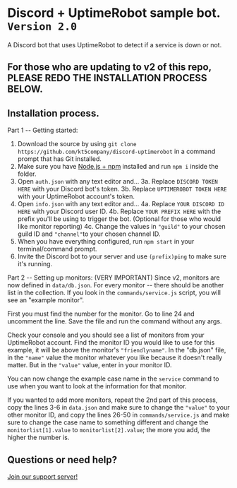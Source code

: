 # Discord + UptimeRobot sample bot. `Version 2.0`
A Discord bot that uses UptimeRobot to detect if a service is down or not.

## For those who are updating to v2 of this repo, PLEASE REDO THE INSTALLATION PROCESS BELOW.

## Installation process.
Part 1 -- Getting started:
1. Download the source by using `git clone https://github.com/kt5company/discord-uptimerobot` in a command prompt that has Git installed.
2. Make sure you have [Node.js + npm](https://nodejs.org/en/) installed and run `npm i` inside the folder.
3. Open `auth.json` with any text editor and...
3a. Replace `DISCORD TOKEN HERE` with your Discord bot's token.
3b. Replace `UPTIMEROBOT TOKEN HERE` with your UptimeRobot account's token.
4. Open `info.json` with any text editor and...
4a. Replace `YOUR DISCORD ID HERE` with your Discord user ID.
4b. Replace `YOUR PREFIX HERE` with the prefix you'll be using to trigger the bot.
(Optional for those who would like monitor reporting) 4c. Change the values in `"guild"` to your chosen guild ID and `"channel"`to your chosen channel ID.
5. When you have everything configured, run `npm start` in your terminal/command prompt.
6. Invite the Discord bot to your server and use `(prefix)ping` to make sure it's running.

Part 2 -- Setting up monitors: (VERY IMPORTANT)
Since v2, monitors are now defined in `data/db.json`. For every monitor -- there should be another list in the collection.
If you look in the `commands/service.js` script, you will see an "example monitor".

First you must find the number for the monitor.
Go to line 24 and uncomment the line.
Save the file and run the command without any args.

Check your console and you should see a list of monitors from your UptimeRobot account.
Find the monitor ID you would like to use for this example, it will be above the monitor's `"friendlyname"`.
In the "db.json" file, in the `"name"` value the monitor whatever you like because it doesn't really matter. But in the `"value"` value, enter in your monitor ID.

You can now change the example case name in the `service` command to use when you want to look at the information for that monitor.

If you wanted to add more monitors, repeat the 2nd part of this process, copy the lines 3-6 in `data.json` and make sure to change the `"value"` to your other monitor ID, and copy the lines 26-50 in `commands/service.js` and make sure to change the case name to something different and change the `monitorlist[1].value` to `monitorlist[2].value`; the more you add, the higher the number is.

## Questions or need help?

[Join our support server!](https://discord.gg/8QTX46D)
